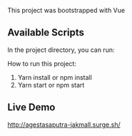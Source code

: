 This project was bootstrapped with Vue

## Available Scripts

In the project directory, you can run:

How to run this project:

1. Yarn install or npm install
2. Yarn start or npm start


## Live Demo
http://agestasaputra-jakmall.surge.sh/

